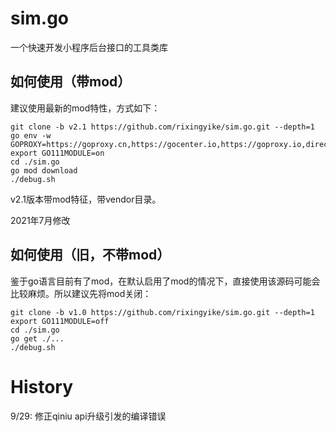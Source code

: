 # sim.go
一个快速开发小程序后台接口的工具类库

## 如何使用（带mod）

建议使用最新的mod特性，方式如下：

```
git clone -b v2.1 https://github.com/rixingyike/sim.go.git --depth=1
go env -w GOPROXY=https://goproxy.cn,https://gocenter.io,https://goproxy.io,direct
export GO111MODULE=on
cd ./sim.go
go mod download
./debug.sh
```

v2.1版本带mod特征，带vendor目录。

2021年7月修改

## 如何使用（旧，不带mod）

鉴于go语言目前有了mod，在默认启用了mod的情况下，直接使用该源码可能会比较麻烦。所以建议先将mod关闭：

```
git clone -b v1.0 https://github.com/rixingyike/sim.go.git --depth=1
export GO111MODULE=off
cd ./sim.go
go get ./...
./debug.sh
```

# History
9/29: 修正qiniu api升级引发的编译错误
